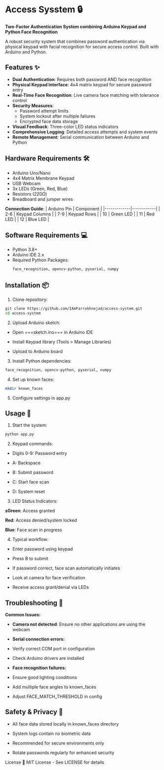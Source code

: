 # Access Sysstem 🔒

**Two-Factor Authentication System combining Arduino Keypad and Python Face Recognition**


A robust security system that combines password authentication via physical keypad with facial recognition for secure access control. Built with Arduino and Python.

## Features ✨
- **Dual Authentication**: Requires both password AND face recognition
- **Physical Keypad Interface**: 4x4 matrix keypad for secure password entry
- **Real-Time Face Recognition**: Live camera face matching with tolerance control
- **Security Measures**:
  - Password attempt limits
  - System lockout after multiple failures
  - Encrypted face data storage
- **Visual Feedback**: Three-color LED status indicators
- **Comprehensive Logging**: Detailed access attempts and system events
- **Remote Management**: Serial communication between Arduino and Python

## Hardware Requirements 🛠️
- Arduino Uno/Nano
- 4x4 Matrix Membrane Keypad
- USB Webcam
- 3x LEDs (Green, Red, Blue)
- Resistors (220Ω)
- Breadboard and jumper wires

**Connection Guide**:
| Arduino Pin | Component  |
|-------------|------------|
| 2-6         | Keypad Columns |
| 7-9         | Keypad Rows |
| 10          | Green LED  |
| 11          | Red LED    |
| 12          | Blue LED   |

## Software Requirements 💻
- Python 3.8+
- Arduino IDE 2.x
- Required Python Packages:
  ```bash
  face_recognition, opencv-python, pyserial, numpy


## Installation 📦
1. Clone repository:

  ```bash
git clone https://github.com/IAmFarrokhnejad/access-system.git
cd access-system
```

2. Upload Arduino sketch:

- Open ===sketch.ino=== in Arduino IDE

- Install Keypad library (Tools > Manage Libraries)

- Upload to Arduino board

3. Install Python dependencies:

  ```bash
  face_recognition, opencv-python, pyserial, numpy
  ```
4. Set up known faces:

  ```bash
mkdir known_faces
```

5. Configure settings in app.py


## Usage 🚀
1. Start the system:

  ```bash
python app.py

```
2. Keypad commands:

- Digits 0-9: Password entry

- A: Backspace

- B: Submit password

- C: Start face scan

- D: System reset

3. LED Status Indicators:

**sGreen**: Access granted

**Red**: Access denied/system locked

**Blue**: Face scan in progress

4. Typical workflow:

- Enter password using keypad

- Press B to submit

- If password correct, face scan automatically initiates

- Look at camera for face verification

- Receive access grant/denial via LEDs

## Troubleshooting 🐞
**Common Issues:**

- **Camera not detected**: Ensure no other applications are using the webcam

- **Serial connection errors:**

- Verify correct COM port in configuration

- Check Arduino drivers are installed

- **Face recognition failures:**

- Ensure good lighting conditions

- Add multiple face angles to known_faces

- Adjust FACE_MATCH_THRESHOLD in config

## Safety & Privacy 🔐
- All face data stored locally in known_faces directory

- System logs contain no biometric data

- Recommended for secure environments only

- Rotate passwords regularly for enhanced security

License 📄
MIT License - See LICENSE for details